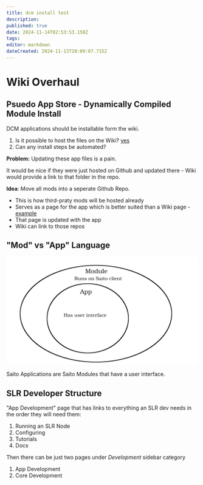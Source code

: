 ```yaml
---
title: dcm install test
description: 
published: true
date: 2024-11-14T02:53:53.150Z
tags: 
editor: markdown
dateCreated: 2024-11-13T20:09:07.715Z
---
```


# Wiki Overhaul



## <div id="app">Psuedo App Store - Dynamically Compiled Module Install</div>

DCM applications should be installable form the wiki.

1. Is it possible to host the files on the Wiki? [yes](/tutorial01.saito)
2. Can any install steps be automated?

**Problem:** Updating these app files is a pain.

It would be nice if they were just hosted on Github and updated there - Wiki would provide a link to that folder in the repo.

**Idea**:
Move all mods into a seperate Github Repo.

* This is how third-praty mods will be hosted already
* Serves as a page for the app which is better suited than a Wiki page - [example](https://github.com/notable/notable)
* That page is updated with the app
* Wiki can link to those repos

<!--An app can be hosted which fethes and installs from such a link, or installs a user uploaded file for more advanced users wishing to install trustlessly i.e. have access to source code.-->

## <div id="mods">"Mod" vs "App" Language</div>
![apps-vs-mods.png](/apps-vs-mods.png)

Saito Applications are Saito Modules that have a user interface.

## SLR Developer Structure

"App Development" page that has links to everything an SLR dev needs in the order they will need them:

1. Running an SLR Node
2. Configuring
3. Tutorials
4. Docs

Then there can be just two pages under *Development* sidebar category 
1. App Development
2. Core Development
